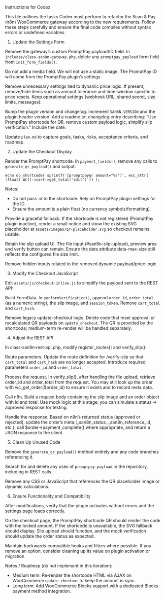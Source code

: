Instructions for Codex

This file outlines the tasks Codex must perform to refactor the Scan & Pay (n8n) WooCommerce gateway according to the new requirements. Follow these steps carefully and ensure the final code compiles without syntax errors or undefined variables.

1. Update the Settings Form

Remove the gateway’s custom PromptPay payload/ID field. In `includes/class-san8n-gateway.php`, delete any `promptpay_payload` form field from `init_form_fields()`.

Do not add a media field. We will not use a static image. The PromptPay ID will come from the PromptPay plugin’s settings.

Remove unnecessary settings tied to dynamic price logic. If present, remove/hide items such as amount tolerance and time-window specific to price resets. Keep operational settings (webhook URL, shared secret, size limits, messages).

Bump the plugin version and changelog. Increment `SAN8N_VERSION` and the plugin header version. Add a readme.txt changelog entry describing: “Use PromptPay shortcode for QR, remove custom payload logic, simplify slip verification.” Include the date.

Update `plan.md` to capture goals, tasks, risks, acceptance criteria, and roadmap.

2. Update the Checkout Display

Render the PromptPay shortcode. In `payment_fields()`, remove any calls to `generate_qr_payload()` and output:

`echo do_shortcode( sprintf('[promptpayqr amount="%s"]', esc_attr( (float) WC()->cart->get_total('edit') )) );`

Notes:
- Do not pass `id` to the shortcode. Rely on PromptPay plugin settings for the ID.
- Ensure the amount is a plain float (no currency symbols/formatting).

Provide a graceful fallback. If the shortcode is not registered (PromptPay plugin inactive), render a small notice and show the existing SVG placeholder at `assets/images/qr-placeholder.svg` so checkout remains usable.

Retain the slip upload UI. The file input (#san8n-slip-upload), preview area and verify button can remain. Ensure the data attribute data-max-size still reflects the configured file size limit.

Remove hidden inputs related to the removed dynamic payload/price logic.

3. Modify the Checkout JavaScript

Edit `assets/js/checkout-inline.js` to simplify the payload sent to the REST API:

Build FormData. In `performVerification()`, append `order_id`, `order_total` (as a numeric string), the slip image, and `session_token`. Remove `cart_total` and `cart_hash`.

Remove legacy update-checkout logic. Delete code that reset approval or recalculated QR payloads on `update_checkout`. The QR is provided by the shortcode; medium-term re-render will be handled separately.

4. Adjust the REST API

In class‑san8n‑rest‑api.php, modify register_routes() and verify_slip():

Route parameters. Update the route definition for /verify-slip so that `cart_total` and `cart_hash` are no longer accepted. Introduce required parameters `order_id` and `order_total`.

Process the request. In verify_slip(), after handling the file upload, retrieve order_id and order_total from the request. You may still look up the order with wc_get_order($order_id) to ensure it exists and to record meta data.

Call n8n. Build a request body containing the slip image and an order object with id and total. Use mock logic at this stage; you can simulate a status => approved response for testing.

Handle the response. Based on n8n’s returned status (approved or rejected), update the order’s meta (_san8n_status, _san8n_reference_id, etc.), call $order->payment_complete() where appropriate, and return a JSON response to the client.

5. Clean Up Unused Code

Remove the `generate_qr_payload()` method entirely and any code branches referencing it.

Search for and delete any uses of `promptpay_payload` in the repository, including in REST calls.

Remove any CSS or JavaScript that references the QR placeholder image or dynamic calculations.

6. Ensure Functionality and Compatibility

After modifications, verify that the plugin activates without errors and the settings page loads correctly.

On the checkout page, the PromptPay shortcode QR should render the code with the locked amount. If the shortcode is unavailable, the SVG fallback should display. Slip upload should function, and the mock verification should update the order status as expected.

Maintain backwards‑compatible hooks and filters where possible. If you remove an option, consider cleaning up its value on plugin activation or migration.

Notes / Roadmap (do not implement in this iteration):
- Medium term: Re-render the shortcode HTML via AJAX on WooCommerce `update_checkout` to keep the amount in sync.
- Long term: Add WooCommerce Blocks support with a dedicated Blocks payment method integration.